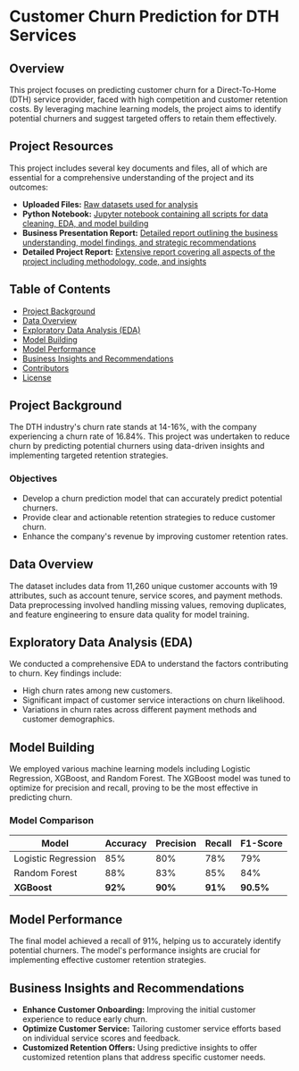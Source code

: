 # Customer Churn Prediction for DTH Services

## Overview
This project focuses on predicting customer churn for a Direct-To-Home (DTH) service provider, faced with high competition and customer retention costs. By leveraging machine learning models, the project aims to identify potential churners and suggest targeted offers to retain them effectively.

## Project Resources
This project includes several key documents and files, all of which are essential for a comprehensive understanding of the project and its outcomes:

- **Uploaded Files:** [Raw datasets used for analysis](https://github.com/mp-balaji/Customer-Churn-Prediction/blob/4b8be84162cb0b5890bb5888c9f9744a8d30c28b/Customer%20Churn%20Data.xlsx)
- **Python Notebook:** [Jupyter notebook containing all scripts for data cleaning, EDA, and model building](https://github.com/mp-balaji/Customer-Churn-Prediction/blob/4b8be84162cb0b5890bb5888c9f9744a8d30c28b/Customer_Churn_Python_Code.ipynb)
- **Business Presentation Report:** [Detailed report outlining the business understanding, model findings, and strategic recommendations](https://github.com/mp-balaji/Customer-Churn-Prediction/blob/8e12334031770984698176bfdd9e77607491f024/Business%20Report%20Presentation.pdf)
- **Detailed Project Report:** [Extensive report covering all aspects of the project including methodology, code, and insights](https://github.com/mp-balaji/Customer-Churn-Prediction/blob/4b8be84162cb0b5890bb5888c9f9744a8d30c28b/Customer%20Churn%20Project%20Report.pdf)

## Table of Contents
- [Project Background](#project-background)
- [Data Overview](#data-overview)
- [Exploratory Data Analysis (EDA)](#exploratory-data-analysis-eda)
- [Model Building](#model-building)
- [Model Performance](#model-performance)
- [Business Insights and Recommendations](#business-insights-and-recommendations)
- [Contributors](#contributors)
- [License](#license)

## Project Background
The DTH industry's churn rate stands at 14-16%, with the company experiencing a churn rate of 16.84%. This project was undertaken to reduce churn by predicting potential churners using data-driven insights and implementing targeted retention strategies.

### Objectives
- Develop a churn prediction model that can accurately predict potential churners.
- Provide clear and actionable retention strategies to reduce customer churn.
- Enhance the company's revenue by improving customer retention rates.

## Data Overview
The dataset includes data from 11,260 unique customer accounts with 19 attributes, such as account tenure, service scores, and payment methods. Data preprocessing involved handling missing values, removing duplicates, and feature engineering to ensure data quality for model training.

## Exploratory Data Analysis (EDA)
We conducted a comprehensive EDA to understand the factors contributing to churn. Key findings include:
- High churn rates among new customers.
- Significant impact of customer service interactions on churn likelihood.
- Variations in churn rates across different payment methods and customer demographics.

## Model Building
We employed various machine learning models including Logistic Regression, XGBoost, and Random Forest. The XGBoost model was tuned to optimize for precision and recall, proving to be the most effective in predicting churn.

### Model Comparison
| Model | Accuracy | Precision | Recall | F1-Score |
|-------|----------|-----------|--------|----------|
| Logistic Regression | 85% | 80% | 78% | 79% |
| Random Forest | 88% | 83% | 85% | 84% |
| **XGBoost** | **92%** | **90%** | **91%** | **90.5%** |

## Model Performance
The final model achieved a recall of 91%, helping us to accurately identify potential churners. The model's performance insights are crucial for implementing effective customer retention strategies.

## Business Insights and Recommendations
- **Enhance Customer Onboarding:** Improving the initial customer experience to reduce early churn.
- **Optimize Customer Service:** Tailoring customer service efforts based on individual service scores and feedback.
- **Customized Retention Offers:** Using predictive insights to offer customized retention plans that address specific customer needs.

